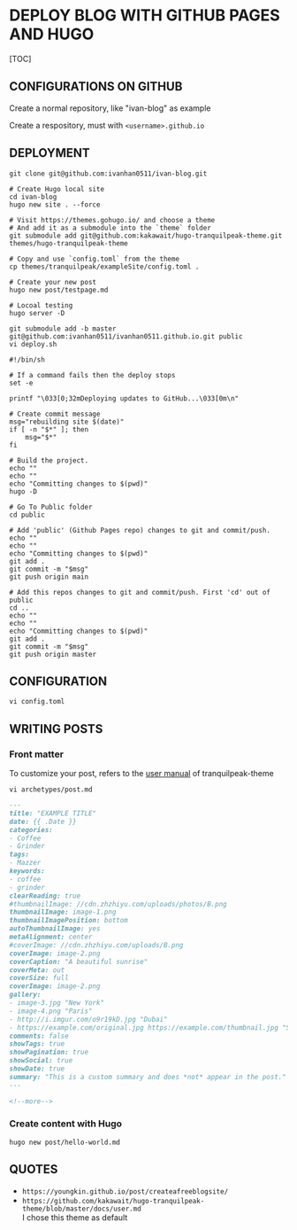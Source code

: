 # DEPLOY BLOG WITH GITHUB PAGES AND HUGO


[TOC]

## CONFIGURATIONS ON GITHUB

Create a normal repository, like "ivan-blog" as example

Create a respository, must with `<username>.github.io`




## DEPLOYMENT

```shell
git clone git@github.com:ivanhan0511/ivan-blog.git

# Create Hugo local site
cd ivan-blog
hugo new site . --force

# Visit https://themes.gohugo.io/ and choose a theme
# And add it as a submodule into the `theme` folder
git submodule add git@github.com:kakawait/hugo-tranquilpeak-theme.git themes/hugo-tranquilpeak-theme

# Copy and use `config.toml` from the theme
cp themes/tranquilpeak/exampleSite/config.toml .

# Create your new post
hugo new post/testpage.md

# Locoal testing
hugo server -D
```
```shell
git submodule add -b master git@github.com:ivanhan0511/ivanhan0511.github.io.git public
vi deploy.sh
```

```shell
#!/bin/sh

# If a command fails then the deploy stops
set -e

printf "\033[0;32mDeploying updates to GitHub...\033[0m\n"

# Create commit message
msg="rebuilding site $(date)"
if [ -n "$*" ]; then
	msg="$*"
fi

# Build the project.
echo ""
echo ""
echo "Committing changes to $(pwd)"
hugo -D

# Go To Public folder
cd public

# Add 'public' (Github Pages repo) changes to git and commit/push.
echo ""
echo ""
echo "Committing changes to $(pwd)"
git add .
git commit -m "$msg"
git push origin main

# Add this repos changes to git and commit/push. First 'cd' out of public
cd ..
echo ""
echo ""
echo "Committing changes to $(pwd)"
git add .
git commit -m "$msg"
git push origin master
```




## CONFIGURATION

```shell
vi config.toml
```




## WRITING POSTS

### Front matter

To customize your post, refers to the 
[user manual](https://github.com/kakawait/hugo-tranquilpeak-theme/blob/master/docs/user.md) of tranquilpeak-theme


```shell
vi archetypes/post.md
```

```md
---
title: "EXAMPLE TITLE"
date: {{ .Date }}
categories:
- Coffee
- Grinder
tags:
- Mazzer
keywords:
- coffee
- grinder
clearReading: true
#thumbnailImage: //cdn.zhzhiyu.com/uploads/photos/B.png
thumbnailImage: image-1.png
thumbnailImagePosition: bottom
autoThumbnailImage: yes
metaAlignment: center
#coverImage: //cdn.zhzhiyu.com/uploads/B.png
coverImage: image-2.png
coverCaption: "A beautiful sunrise"
coverMeta: out
coverSize: full
coverImage: image-2.png
gallery:
- image-3.jpg "New York"
- image-4.png "Paris"
- http://i.imgur.com/o9r19kD.jpg "Dubai"
- https://example.com/original.jpg https://example.com/thumbnail.jpg "Sidney"
comments: false
showTags: true
showPagination: true
showSocial: true
showDate: true
summary: "This is a custom summary and does *not* appear in the post."
---

<!--more-->
```


### Create content with Hugo

```shell
hugo new post/hello-world.md
```




## QUOTES

- `https://youngkin.github.io/post/createafreeblogsite/`
- `https://github.com/kakawait/hugo-tranquilpeak-theme/blob/master/docs/user.md`  
  I chose this theme as default

